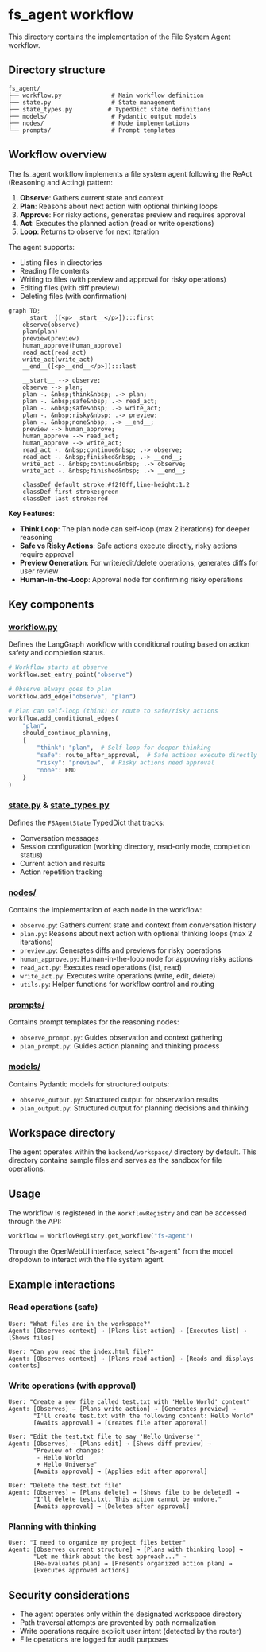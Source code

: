 # fs_agent workflow

This directory contains the implementation of the File System Agent workflow.

## Directory structure

```
fs_agent/
├── workflow.py              # Main workflow definition
├── state.py                 # State management
├── state_types.py          # TypedDict state definitions
├── models/                  # Pydantic output models
├── nodes/                   # Node implementations
└── prompts/                 # Prompt templates
```

## Workflow overview

The fs_agent workflow implements a file system agent following the ReAct (Reasoning and Acting) pattern:

1. **Observe**: Gathers current state and context
2. **Plan**: Reasons about next action with optional thinking loops
3. **Approve**: For risky actions, generates preview and requires approval
4. **Act**: Executes the planned action (read or write operations)
5. **Loop**: Returns to observe for next iteration

The agent supports:
- Listing files in directories
- Reading file contents
- Writing to files (with preview and approval for risky operations)
- Editing files (with diff preview)
- Deleting files (with confirmation)

```mermaid
graph TD;
    __start__([<p>__start__</p>]):::first
    observe(observe)
    plan(plan)
    preview(preview)
    human_approve(human_approve)
    read_act(read_act)
    write_act(write_act)
    __end__([<p>__end__</p>]):::last

    __start__ --> observe;
    observe --> plan;
    plan -. &nbsp;think&nbsp; .-> plan;
    plan -. &nbsp;safe&nbsp; .-> read_act;
    plan -. &nbsp;safe&nbsp; .-> write_act;
    plan -. &nbsp;risky&nbsp; .-> preview;
    plan -. &nbsp;none&nbsp; .-> __end__;
    preview --> human_approve;
    human_approve --> read_act;
    human_approve --> write_act;
    read_act -. &nbsp;continue&nbsp; .-> observe;
    read_act -. &nbsp;finished&nbsp; .-> __end__;
    write_act -. &nbsp;continue&nbsp; .-> observe;
    write_act -. &nbsp;finished&nbsp; .-> __end__;
    
    classDef default stroke:#f2f0ff,line-height:1.2
    classDef first stroke:green
    classDef last stroke:red
```

**Key Features**:
- **Think Loop**: The plan node can self-loop (max 2 iterations) for deeper reasoning
- **Safe vs Risky Actions**: Safe actions execute directly, risky actions require approval
- **Preview Generation**: For write/edit/delete operations, generates diffs for user review
- **Human-in-the-Loop**: Approval node for confirming risky operations

## Key components

### [workflow.py](workflow.py)

Defines the LangGraph workflow with conditional routing based on action safety and completion status.

```python
# Workflow starts at observe
workflow.set_entry_point("observe")

# Observe always goes to plan
workflow.add_edge("observe", "plan")

# Plan can self-loop (think) or route to safe/risky actions
workflow.add_conditional_edges(
    "plan",
    should_continue_planning,
    {
        "think": "plan",  # Self-loop for deeper thinking
        "safe": route_after_approval,  # Safe actions execute directly
        "risky": "preview",  # Risky actions need approval
        "none": END
    }
)
```

### [state.py](state.py) & [state_types.py](state_types.py)

Defines the `FSAgentState` TypedDict that tracks:
- Conversation messages
- Session configuration (working directory, read-only mode, completion status)
- Current action and results
- Action repetition tracking

### [nodes/](nodes/)

Contains the implementation of each node in the workflow:
- `observe.py`: Gathers current state and context from conversation history
- `plan.py`: Reasons about next action with optional thinking loops (max 2 iterations)
- `preview.py`: Generates diffs and previews for risky operations
- `human_approve.py`: Human-in-the-loop node for approving risky actions
- `read_act.py`: Executes read operations (list, read)
- `write_act.py`: Executes write operations (write, edit, delete)
- `utils.py`: Helper functions for workflow control and routing

### [prompts/](prompts/)

Contains prompt templates for the reasoning nodes:
- `observe_prompt.py`: Guides observation and context gathering
- `plan_prompt.py`: Guides action planning and thinking process

### [models/](models/)

Contains Pydantic models for structured outputs:
- `observe_output.py`: Structured output for observation results
- `plan_output.py`: Structured output for planning decisions and thinking

## Workspace directory

The agent operates within the `backend/workspace/` directory by default. This directory contains sample files and serves as the sandbox for file operations.

## Usage

The workflow is registered in the `WorkflowRegistry` and can be accessed through the API:

```python
workflow = WorkflowRegistry.get_workflow("fs-agent")
```

Through the OpenWebUI interface, select "fs-agent" from the model dropdown to interact with the file system agent.

## Example interactions

### Read operations (safe)
```
User: "What files are in the workspace?"
Agent: [Observes context] → [Plans list action] → [Executes list] → [Shows files]

User: "Can you read the index.html file?"
Agent: [Observes context] → [Plans read action] → [Reads and displays contents]
```

### Write operations (with approval)
```
User: "Create a new file called test.txt with 'Hello World' content"
Agent: [Observes] → [Plans write action] → [Generates preview] → 
       "I'll create test.txt with the following content: Hello World"
       [Awaits approval] → [Creates file after approval]

User: "Edit the test.txt file to say 'Hello Universe'"
Agent: [Observes] → [Plans edit] → [Shows diff preview] →
       "Preview of changes:
        - Hello World
        + Hello Universe"
       [Awaits approval] → [Applies edit after approval]

User: "Delete the test.txt file"
Agent: [Observes] → [Plans delete] → [Shows file to be deleted] →
       "I'll delete test.txt. This action cannot be undone."
       [Awaits approval] → [Deletes after approval]
```

### Planning with thinking
```
User: "I need to organize my project files better"
Agent: [Observes current structure] → [Plans with thinking loop] →
       "Let me think about the best approach..." →
       [Re-evaluates plan] → [Presents organized action plan] →
       [Executes approved actions]
```

## Security considerations

- The agent operates only within the designated workspace directory
- Path traversal attempts are prevented by path normalization
- Write operations require explicit user intent (detected by the router)
- File operations are logged for audit purposes